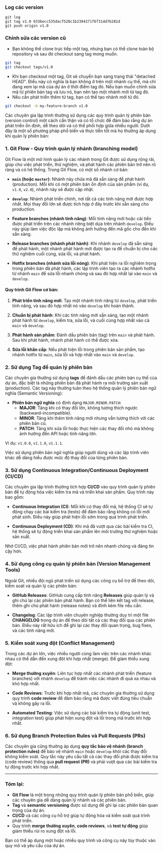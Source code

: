 ### Log các version

```
git log
git tag v1.0 9336ecc535dacf528c1b2394371f6f314d7b281d
git push origin v1.0
```

### Chỉnh sửa các version cũ

- Bạn không thể clone trực tiếp một tag, nhưng bạn có thể clone toàn bộ repository và sau đó checkout sang tag mong muốn.
```bash
git tag
git checkout tags/v1.0
```

- Khi bạn checkout một tag, Git sẽ chuyển bạn sang trạng thái "detached HEAD". Điều này có nghĩa là bạn không ở trên một nhánh cụ thể, mà chỉ đang xem lại mã của dự án ở thời điểm tag đó. Nếu bạn muốn chỉnh sửa mã từ phiên bản tag và lưu nó, bạn nên tạo một nhánh mới từ tag đó.
- Nếu cần phát triển thêm từ tag, bạn có thể tạo nhánh mới từ đó.
```bash
git checkout -b my-feature-branch v1.0
```


Các chuyên gia lập trình thường sử dụng các quy trình quản lý phiên bản (version control) một cách cẩn thận và có tổ chức để đảm bảo rằng dự án phát triển ổn định, dễ theo dõi và có thể phối hợp giữa nhiều người. Dưới đây là một số phương pháp phổ biến và thực tiễn tốt mà họ thường áp dụng khi quản lý phiên bản:

### 1. **Git Flow - Quy trình quản lý nhánh (branching model)**

Git Flow là một mô hình quản lý các nhánh trong Git được sử dụng rộng rãi, giúp cho việc phát triển, thử nghiệm, và phát hành các phiên bản trở nên rõ ràng và có hệ thống. Trong Git Flow, có một số nhánh cơ bản:

- **`main` (hoặc `master`)**: Nhánh này chứa mã đã sẵn sàng để phát hành (production). Mỗi khi có một phiên bản ổn định của sản phẩm (ví dụ, `v1.0`, `v2.0`), nhánh này sẽ được cập nhật.
  
- **`develop`**: Nhánh phát triển chính, nơi tất cả các tính năng mới được hợp nhất. Mọi thay đổi lớn sẽ được tích hợp ở đây trước khi sẵn sàng cho production.

- **Feature branches (nhánh tính năng)**: Mỗi tính năng mới hoặc cải tiến được phát triển trên các nhánh riêng biệt dựa trên nhánh `develop`. Điều này giúp làm việc độc lập mà không ảnh hưởng đến mã gốc cho đến khi sẵn sàng.

- **Release branches (nhánh phát hành)**: Khi nhánh `develop` đã sẵn sàng để phát hành, một nhánh phát hành mới được tạo ra để chuẩn bị cho các thử nghiệm cuối cùng, sửa lỗi, và phát hành.

- **Hotfix branches (nhánh sửa lỗi nóng)**: Khi phát hiện ra lỗi nghiêm trọng trong phiên bản đã phát hành, các lập trình viên tạo ra các nhánh hotfix từ nhánh `main` để sửa lỗi nhanh chóng và sau đó hợp nhất lại vào `main` và `develop`.

#### Quy trình Git Flow cơ bản:

1. **Phát triển tính năng mới**: Tạo một nhánh tính năng từ `develop`, phát triển tính năng, và sau đó hợp nhất nó vào `develop` khi hoàn thành.
   
2. **Chuẩn bị phát hành**: Khi các tính năng mới sẵn sàng, tạo một nhánh phát hành từ `develop`, kiểm tra, sửa lỗi, và cuối cùng hợp nhất vào cả `main` và `develop`.

3. **Phát hành sản phẩm**: Đánh dấu phiên bản (tag) trên `main` và phát hành. Sau khi phát hành, nhánh phát hành có thể được xóa.

4. **Sửa lỗi khẩn cấp**: Nếu phát hiện lỗi trong phiên bản sản phẩm, tạo nhánh hotfix từ `main`, sửa lỗi và hợp nhất vào `main` và `develop`.

### 2. **Sử dụng Tag để quản lý phiên bản**

Các chuyên gia thường sử dụng **tags** để đánh dấu các phiên bản cụ thể của dự án, đặc biệt là những phiên bản đã phát hành ra môi trường sản xuất (production). Các tag này thường tuân theo hệ thống quản lý phiên bản ngữ nghĩa (Semantic Versioning):

- **Phiên bản ngữ nghĩa** có định dạng `MAJOR.MINOR.PATCH`:
   - **MAJOR**: Tăng khi có thay đổi lớn, không tương thích ngược (backward-incompatible).
   - **MINOR**: Tăng khi thêm tính năng mới nhưng vẫn tương thích với các phiên bản cũ.
   - **PATCH**: Tăng khi sửa lỗi hoặc thực hiện các thay đổi nhỏ mà không ảnh hưởng đến API hoặc tính năng lớn.

Ví dụ: `v1.0.0`, `v1.1.0`, `v1.1.1`.

Việc sử dụng phiên bản ngữ nghĩa giúp người dùng và các lập trình viên khác dễ dàng hiểu được mức độ thay đổi của từng phiên bản.

### 3. **Sử dụng Continuous Integration/Continuous Deployment (CI/CD)**

Các chuyên gia lập trình thường tích hợp **CI/CD** vào quy trình quản lý phiên bản để tự động hóa việc kiểm tra mã và triển khai sản phẩm. Quy trình này bao gồm:

- **Continuous Integration (CI)**: Mỗi khi có thay đổi mã, hệ thống CI sẽ tự động chạy các bài kiểm tra (tests) để đảm bảo rằng không có lỗi mới phát sinh. Điều này giúp phát hiện lỗi sớm trong quá trình phát triển.

- **Continuous Deployment (CD)**: Khi mã đã vượt qua các bài kiểm tra CI, hệ thống sẽ tự động triển khai sản phẩm lên môi trường thử nghiệm hoặc sản xuất.

Nhờ CI/CD, việc phát hành phiên bản mới trở nên nhanh chóng và đáng tin cậy hơn.

### 4. **Sử dụng công cụ quản lý phiên bản (Version Management Tools)**

Ngoài Git, nhiều đội ngũ phát triển sử dụng các công cụ bổ trợ để theo dõi, kiểm soát và quản lý các phiên bản:

- **GitHub Releases**: GitHub cung cấp tính năng **Releases** giúp quản lý và ghi chú lại các phiên bản phát hành. Bạn có thể liên kết tag với release, thêm ghi chú phát hành (release notes) và đính kèm file nếu cần.
  
- **Changelog**: Các lập trình viên chuyên nghiệp thường duy trì một file **CHANGELOG** trong dự án để theo dõi tất cả các thay đổi qua các phiên bản. Điều này rất hữu ích để ghi lại các thay đổi quan trọng, bug fixes, và các tính năng mới.

### 5. **Kiểm soát xung đột (Conflict Management)**

Trong các dự án lớn, việc nhiều người cùng làm việc trên các nhánh khác nhau có thể dẫn đến xung đột khi hợp nhất (merge). Để giảm thiểu xung đột:

- **Merge thường xuyên**: Liên tục hợp nhất các nhánh phát triển (feature branches) với nhánh `develop` để tránh việc các nhánh đi quá xa nhau và khó hợp nhất.

- **Code Reviews**: Trước khi hợp nhất mã, các chuyên gia thường sử dụng quy trình **code review** để đảm bảo rằng mã được viết đúng tiêu chuẩn và không gây ra lỗi.

- **Automated Testing**: Việc sử dụng các bài kiểm tra tự động (unit test, integration test) giúp phát hiện xung đột và lỗi trong mã trước khi hợp nhất.

### 6. **Sử dụng Branch Protection Rules và Pull Requests (PRs)**

Các chuyên gia cũng thường áp dụng **quy tắc bảo vệ nhánh (branch protection rules)** để bảo vệ nhánh `main` hoặc `develop` khỏi các thay đổi không kiểm soát. Quy tắc này yêu cầu tất cả các thay đổi phải được kiểm tra (code review) thông qua **pull request (PR)** và phải vượt qua các bài kiểm tra tự động trước khi hợp nhất.

---

### Tóm lại:
- **Git Flow** là một trong những quy trình quản lý phiên bản phổ biến, giúp các chuyên gia dễ dàng quản lý nhánh và các phiên bản.
- **Tag** và **semantic versioning** được sử dụng để ghi lại các phiên bản quan trọng của dự án.
- **CI/CD** và các công cụ hỗ trợ giúp tự động hóa và kiểm soát quá trình phát triển.
- Quy trình **merge thường xuyên**, **code reviews**, và **test tự động** giúp giảm thiểu rủi ro xung đột và lỗi.

Bạn có thể áp dụng một hoặc nhiều quy trình và công cụ này tùy thuộc vào quy mô và yêu cầu của dự án.